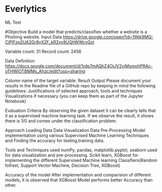 # Everlytics
ML Test

#Objective
Build a model that predicts/classifies whether a website is a Phishing website.
Input Data
https://drive.google.com/open?id=1INjk9MQ-CiPlFzp2UA2Gr8yX2F_kR2xy8UQhWWcyQsI

Variable count: 31
Record count: 2456

Data Definition
https://docs.google.com/document/d/1rdp7mAQhZ4OjJV2yiMsmohPRAc-oTHWIOTBMMs_Ahzc/edit?usp=sharing

Column name of the target variable: Result
Output
Please document your results in the Readme file of a GitHub repo by keeping in mind the following guidelines:
Justifications of selected approach, tools and techniques
Visualizations if necessary (you can keep them as part of the Jupyter Notebook)

Evaluation Criteria
By observing the given dataset it can be clearly tells that it as a supervised machine learning task. If we observe the result, it shows there is 1/0 and comes under the classification problem.

Approach
Loading Data
Data Visualization 
Data Pre-Processing
Model implementation using various Supervised Machine Learning Techniques and Finding the accuracy for testing,training data.

Tools and Techniques used
numPy, pandas, matplotlib.pyplot, seaborn used for data visualization and pre-processing. Scikit learn, XGBoost for implementing the different Supervised Machine learning Classifiers(Random fofrest, Support Vector Machine, Decision Tree, XGBoost)

Accuracy of the model
After implementation and comparision of different models, it is observed that XGBoost Model performs better Accuracy than other.
